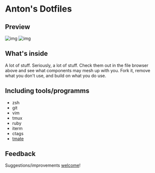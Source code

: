 # Anton's Dotfiles
## Preview
![img](https://raw.githubusercontent.com/davydovanton/dotfiles/master/images/vim%20window.jpg)
![img](https://raw.githubusercontent.com/davydovanton/dotfiles/master/images/zsh%20session.jpg)

## What's inside
A lot of stuff. Seriously, a lot of stuff. Check them out in the file browser above and see what components may mesh up with you. Fork it, remove what you don't use, and build on what you do use.

## Including tools/programms
* zsh
* git
* vim
* tmux
* ruby
* iterm
* ctags
* [tmate](http://tmate.io)

## Feedback
Suggestions/improvements [welcome](https://github.com/davydovanton/dotfiles/issues)!

